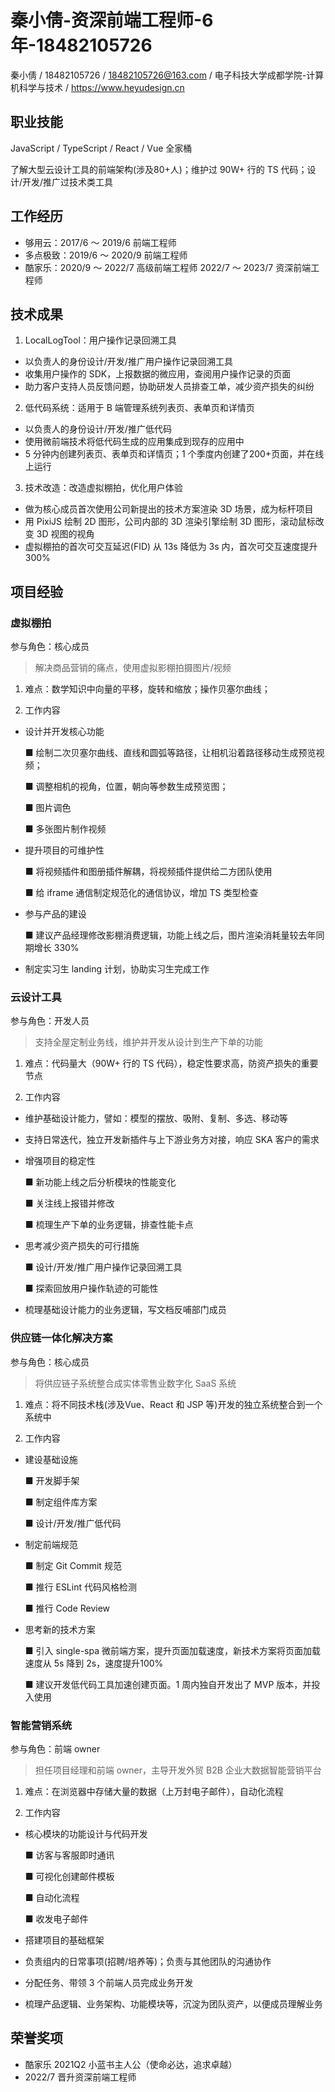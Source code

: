 # 秦小倩-资深前端工程师-6年-18482105726

秦小倩 / 18482105726 / 18482105726@163.com / 电子科技大学成都学院-计算机科学与技术 / https://www.heyudesign.cn

## 职业技能

JavaScript / TypeScript / React / Vue 全家桶

了解大型云设计工具的前端架构(涉及80+人)；维护过 90W+ 行的 TS 代码；设计/开发/推广过技术类工具

## 工作经历

* 够用云：2017/6 ～ 2019/6 前端工程师
* 多点极致：2019/6 ～ 2020/9 前端工程师
* 酷家乐：2020/9 ～ 2022/7 高级前端工程师  2022/7 ～ 2023/7 资深前端工程师

## 技术成果

1. LocalLogTool：用户操作记录回溯工具
  * 以负责人的身份设计/开发/推广用户操作记录回溯工具
  * 收集用户操作的 SDK，上报数据的微应用，查阅用户操作记录的页面
  * 助力客户支持人员反馈问题，协助研发人员排查工单，减少资产损失的纠纷

2. 低代码系统：适用于 B 端管理系统列表页、表单页和详情页
  * 以负责人的身份设计/开发/推广低代码
  * 使用微前端技术将低代码生成的应用集成到现存的应用中
  * 5 分钟内创建列表页、表单页和详情页；1 个季度内创建了200+页面，并在线上运行

3. 技术改造：改造虚拟棚拍，优化用户体验
  * 做为核心成员首次使用公司新提出的技术方案渲染 3D 场景，成为标杆项目
  * 用 PixiJS 绘制 2D 图形，公司内部的 3D 渲染引擎绘制 3D 图形，滚动鼠标改变 3D 视图的视角
  * 虚拟棚拍的首次可交互延迟(FID) 从 13s 降低为 3s 内，首次可交互速度提升 300%

## 项目经验

### 虚拟棚拍

参与角色：核心成员  
> 解决商品营销的痛点，使用虚拟影棚拍摄图片/视频

1. 难点：数学知识中向量的平移，旋转和缩放；操作贝塞尔曲线；

2. 工作内容
  * 设计并开发核心功能

    ■ 绘制二次贝塞尔曲线、直线和圆弧等路径，让相机沿着路径移动生成预览视频；

    ■ 调整相机的视角，位置，朝向等参数生成预览图；

    ■ 图片调色

    ■ 多张图片制作视频

  * 提升项目的可维护性

    ■ 将视频插件和图册插件解耦，将视频插件提供给二方团队使用

    ■ 给 iframe 通信制定规范化的通信协议，增加 TS 类型检查

  * 参与产品的建设

    ■ 建议产品经理修改影棚消费逻辑，功能上线之后，图片渲染消耗量较去年同期增长 330%
  * 制定实习生 landing 计划，协助实习生完成工作

### 云设计工具 
 参与角色：开发人员

> 支持全屋定制业务线，维护并开发从设计到生产下单的功能
1. 难点：代码量大（90W+ 行的 TS 代码），稳定性要求高，防资产损失的重要节点

2. 工作内容
  * 维护基础设计能力，譬如：模型的摆放、吸附、复制、多选、移动等
  * 支持日常迭代，独立开发新插件与上下游业务方对接，响应 SKA 客户的需求
  * 增强项目的稳定性

    ■ 新功能上线之后分析模块的性能变化

    ■ 关注线上报错并修改

    ■ 梳理生产下单的业务逻辑，排查性能卡点

  * 思考减少资产损失的可行措施

    ■ 设计/开发/推广用户操作记录回溯工具

    ■ 探索回放用户操作轨迹的可能性

  * 梳理基础设计能力的业务逻辑，写文档反哺部门成员

### 供应链一体化解决方案                   
参与角色：核心成员
> 将供应链子系统整合成实体零售业数字化 SaaS 系统

1. 难点：将不同技术栈(涉及Vue、React 和 JSP 等)开发的独立系统整合到一个系统中

2. 工作内容
  * 建设基础设施

    ■ 开发脚手架

    ■ 制定组件库方案

    ■ 设计/开发/推广低代码

  * 制定前端规范

    ■ 制定 Git Commit 规范

    ■ 推行 ESLint 代码风格检测

    ■ 推行 Code Review

  * 思考新的技术方案

    ■ 引入 single-spa 微前端方案，提升页面加载速度，新技术方案将页面加载速度从 5s 降到 2s，速度提升100%

    ■ 建议开发低代码工具加速创建页面。1 周内独自开发出了 MVP 版本，并投入使用

### 智能营销系统    

参与角色：前端 owner
> 担任项目经理和前端 owner，主导开发外贸 B2B 企业大数据智能营销平台
1. 难点：在浏览器中存储大量的数据（上万封电子邮件），自动化流程

2. 工作内容
  * 核心模块的功能设计与代码开发

    ■ 访客与客服即时通讯

    ■ 可视化创建邮件模板

    ■ 自动化流程

    ■ 收发电子邮件

  * 搭建项目的基础框架
  * 负责组内的日常事项(招聘/培养等)；负责与其他团队的沟通协作
  * 分配任务、带领 3 个前端人员完成业务开发
  *  梳理产品逻辑、业务架构、功能模块等，沉淀为团队资产，以便成员理解业务

## 荣誉奖项
* 酷家乐 2021Q2 小蓝书主人公（使命必达，追求卓越）
* 2022/7 晋升资深前端工程师

